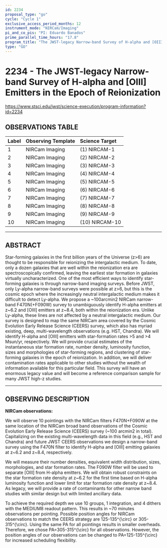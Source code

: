 ```yaml
---
id: 2234
proposal_type: "go"
cycle: "Cycle 1"
exclusive_access_period_months: 12
instrument_mode: "NIRCam/Imaging"
pi_and_co_pis: "PI: Eduardo Banados"
prime_parallel_time_hours: "17.8"
program_title: "The JWST-legacy Narrow-band Survey of H-alpha and [OIII] Emitters in the Epoch of Reionization"
type: "GO"
---
```

# 2234 - The JWST-legacy Narrow-band Survey of H-alpha and [OIII] Emitters in the Epoch of Reionization
https://www.stsci.edu/jwst/science-execution/program-information?id=2234
## OBSERVATIONS TABLE
| Label | Observing Template | Science Target |
| :---- | :----------------- | :------------- |
| 1     | NIRCam Imaging     | (1) NIRCAM-1   |
| 2     | NIRCam Imaging     | (2) NIRCAM-2   |
| 3     | NIRCam Imaging     | (3) NIRCAM-3   |
| 4     | NIRCam Imaging     | (4) NIRCAM-4   |
| 5     | NIRCam Imaging     | (5) NIRCAM-5   |
| 6     | NIRCam Imaging     | (6) NIRCAM-6   |
| 7     | NIRCam Imaging     | (7) NIRCAM-7   |
| 8     | NIRCam Imaging     | (8) NIRCAM-8   |
| 9     | NIRCam Imaging     | (9) NIRCAM-9   |
| 10    | NIRCam Imaging     | (10) NIRCAM-10 |

---

## ABSTRACT

Star-forming galaxies in the first billion years of the Universe (z>6) are thought to be responsible for reionizing the intergalactic medium. To date, only a dozen galaxies that are well within the reionization era are spectroscopically confirmed, leaving the earliest star formation in galaxies virtually uncharacterized. One of the most efficient ways to identify star-forming galaxies is through narrow-band imaging surveys. Before JWST, only Ly-alpha narrow-band surveys were possible at z>6, but this is the cosmic epoch where the increasingly neutral intergalactic medium makes it difficult to detect Ly-alpha. We propose a ~100arcmin2 NIRCam narrow-band F470N(+F090W) survey to unambiguously identify H-alpha emitters at z~6.2 and [OIII] emitters at z~8.4, both within the reionization era. Unlike Ly-alpha, these lines are not affected by a neutral intergalactic medium. Our survey is designed to map the same NIRCam area covered by the Cosmic Evolution Early Release Science (CEERS) survey, which also has myriad existing, deep, multi-wavelength observations (e.g. HST, Chandra). We will identify H-alpha and [OIII] emitters with star-formation rates >5 and >4 Msun/yr, respectively. We will provide crucial estimates of the instantaneous star formation rate, number density, luminosity function, sizes and morphologies of star-forming regions, and clustering of star-forming galaxies in the epoch of reionization. In addition, we will deliver contamination rates applicable to other studies without the wealth of information available for this particular field. This survey will have an enormous legacy value and will become a reference comparison sample for many JWST high-z studies.

---

## OBSERVING DESCRIPTION

**NIRCam observations:**

We will observe 10 pointings with the NIRCam filters F470N+F090W at the same location of the NIRCam broad band observations of the Cosmic Evolution Early Release Science (CEERS) survey (~100 arcmin2 in total). Capitalizing on the existing multi-wavelength data in this field (e.g., HST and Chandra) and future JWST CEERS observations we design a narrow-band survey using the F470N filter to identify H-alpha and [OIII] emitting galaxies at z~6.2 and z~8.4, respectively.

We will measure their number densities, equivalent width distribution, sizes, morphologies, and star formation rates. The F090W filter will be used to separate [OIII] from H-alpha emitters. We will obtain robust constraints on the star formation rate density at z~6.2 for the first time based on H-alpha luminosity function and lower limit for star formation rate density at z~8.4. As legacy, we will provide a rate of contaminants for other narrow band studies with similar design but with limited ancillary data.

To achieve the required depth we use 10 groups, 1 integration, and 4 dithers with the MEDIUM8 readout pattern. This results in ~70 minutes observations per pointing. Possible position angles for NIRCam observations to match the CEERS strategy are 125-135^{\circ} or 305-315^{\circ}. Using the same PA for all pointings results in smaller overheads. Therefore, we chose PA=305-315^{\circ} for all observations. However, the position angles of our observations can be changed to PA=125-135^{\circ} for increased scheduling flexibility.